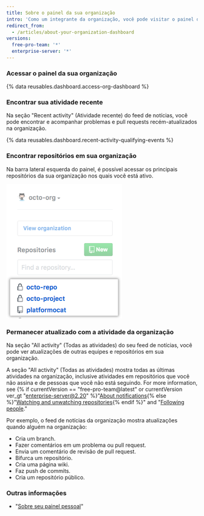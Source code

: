 ```yaml
---
title: Sobre o painel da sua organização
intro: 'Como um integrante da organização, você pode visitar o painel da sua organização durante todo o dia para se manter atualizado sobre atividades recentes e acompanhar problemas e pull requests nos quais está trabalhando ou seguindo na organização.'
redirect_from:
  - /articles/about-your-organization-dashboard
versions:
  free-pro-team: '*'
  enterprise-server: '*'
---
```


### Acessar o painel da sua organização

{% data reusables.dashboard.access-org-dashboard %}

### Encontrar sua atividade recente

Na seção "Recent activity" (Atividade recente) do feed de notícias, você pode encontrar e acompanhar problemas e pull requests recém-atualizados na organização.

{% data reusables.dashboard.recent-activity-qualifying-events %}

### Encontrar repositórios em sua organização

Na barra lateral esquerda do painel, é possível acessar os principais repositórios da sua organização nos quais você está ativo.

![Lista de repositórios em que você é mais ativo na sua organização](/assets/images/help/dashboard/repositories-from-organization-dashboard.png)

### Permanecer atualizado com a atividade da organização

Na seção "All activity" (Todas as atividades) do seu feed de notícias, você pode ver atualizações de outras equipes e repositórios em sua organização.

A seção "All activity" (Todas as atividades) mostra todas as últimas atividades na organização, inclusive atividades em repositórios que você não assina e de pessoas que você não está seguindo. For more information, see {% if currentVersion == "free-pro-team@latest" or currentVersion ver_gt "enterprise-server@2.20" %}"[About notifications](/github/managing-subscriptions-and-notifications-on-github/about-notifications){% else %}"[Watching and unwatching repositories](/github/receiving-notifications-about-activity-on-github/watching-and-unwatching-repositories){% endif %}" and "[Following people](/articles/following-people)."

Por exemplo, o feed de notícias da organização mostra atualizações quando alguém na organização:
 - Cria um branch.
 - Fazer comentários em um problema ou pull request.
 - Envia um comentário de revisão de pull request.
 - Bifurca um repositório.
 - Cria uma página wiki.
 - Faz push de commits.
 - Cria um repositório público.

### Outras informações

- "[Sobre seu painel pessoal](/articles/about-your-personal-dashboard)"
